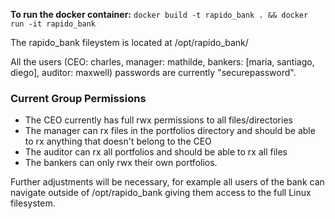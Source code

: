 **To run the docker container:**
`docker build -t rapido_bank . && docker run -it rapido_bank`

The rapido_bank fileystem is located at /opt/rapido_bank/

All the users (CEO: charles, manager: mathilde, bankers: [maria, santiago, diego], auditor: maxwell) passwords are currently "securepassword". 

### Current Group Permissions 
- The CEO currently has full rwx permissions to all files/directories
- The manager can rx files in the portfolios directory and should be able to rx anything that doesn't belong to the CEO
- The auditor can rx all portfolios and should be able to rx all files
- The bankers can only rwx their own portfolios.

Further adjustments will be necessary, for example all users of the bank can navigate outside of /opt/rapido_bank giving them access to the full Linux filesystem.
